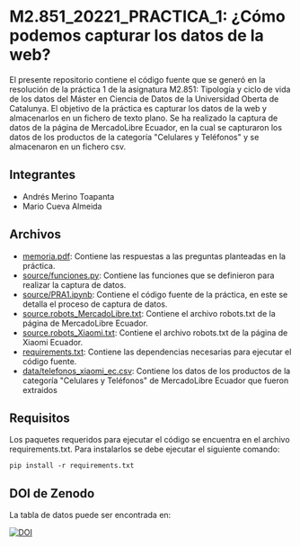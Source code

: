 # M2.851_20221_PRACTICA_1: ¿Cómo podemos capturar los datos de la web?

El presente repositorio contiene el código fuente que se generó en la resolución de la práctica 1 de la asignatura M2.851: Tipología y ciclo de vida de los datos del Máster en Ciencia de Datos de la Universidad Oberta de Catalunya. El objetivo de la práctica es capturar los datos de la web y almacenarlos en un fichero de texto plano. Se ha realizado la captura de datos de la página de MercadoLibre Ecuador, en la cual se capturaron los datos de los productos de la categoría "Celulares y Teléfonos" y se almacenaron en un fichero csv.

## Integrantes

- Andrés Merino Toapanta
- Mario Cueva Almeida

## Archivos

- [memoria.pdf](): Contiene las respuestas a las preguntas planteadas en la práctica.
- [source/funciones.py](): Contiene las funciones que se definieron para realizar la captura de datos.
- [source/PRA1.ipynb](): Contiene el código fuente de la práctica, en este se detalla el proceso de captura de datos.
- [source.robots_MercadoLibre.txt](): Contiene el archivo robots.txt de la página de MercadoLibre Ecuador.
- [source.robots_Xiaomi.txt](): Contiene el archivo robots.txt de la página de Xiaomi Ecuador.
- [requirements.txt](): Contiene las dependencias necesarias para ejecutar el código fuente.
- [data/telefonos_xiaomi_ec.csv](): Contiene los datos de los productos de la categoría "Celulares y Teléfonos" de MercadoLibre Ecuador que fueron extraidos

## Requisitos

Los paquetes requeridos para ejecutar el código se encuentra en el archivo requirements.txt. Para instalarlos se debe ejecutar el siguiente comando:
```
pip install -r requirements.txt
```


## DOI de Zenodo

La tabla de datos puede ser encontrada en:

[![DOI](https://zenodo.org/badge/DOI/10.5281/zenodo.7336315.svg)](https://doi.org/10.5281/zenodo.7336315)



